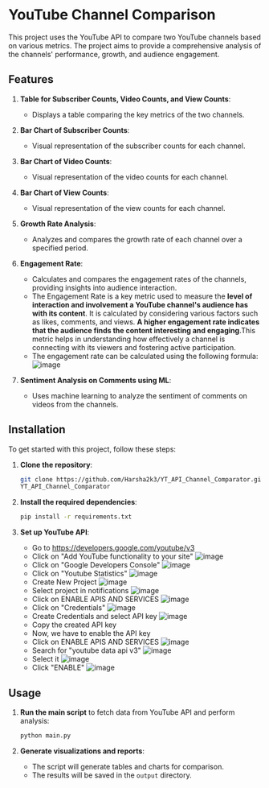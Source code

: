 # YouTube Channel Comparison

This project uses the YouTube API to compare two YouTube channels based on various metrics. The project aims to provide a comprehensive analysis of the channels' performance, growth, and audience engagement.

## Features

1. **Table for Subscriber Counts, Video Counts, and View Counts**:
   - Displays a table comparing the key metrics of the two channels.

2. **Bar Chart of Subscriber Counts**:
   - Visual representation of the subscriber counts for each channel.

3. **Bar Chart of Video Counts**:
   - Visual representation of the video counts for each channel.

4. **Bar Chart of View Counts**:
   - Visual representation of the view counts for each channel.

5. **Growth Rate Analysis**:
   - Analyzes and compares the growth rate of each channel over a specified period.

6. **Engagement Rate**:
   - Calculates and compares the engagement rates of the channels, providing insights into audience interaction.
   - The Engagement Rate is a key metric used to measure the **level of interaction and involvement a YouTube channel's audience has with its content**. It is
     calculated by considering various factors such as likes, comments, and views. **A higher engagement rate indicates that the audience finds the content interesting
     and engaging**.This metric helps in understanding how effectively a channel is connecting with its viewers and fostering active participation.
   - The engagement rate can be calculated using the following formula:
     ![image](https://github.com/user-attachments/assets/71830087-fe6e-4b07-99c4-8b493bbd20af)


7. **Sentiment Analysis on Comments using ML**:
   - Uses machine learning to analyze the sentiment of comments on videos from the channels.

## Installation

To get started with this project, follow these steps:

1. **Clone the repository**:
    ```bash
    git clone https://github.com/Harsha2k3/YT_API_Channel_Comparator.git
    YT_API_Channel_Comparator
    ```

2. **Install the required dependencies**:
    ```bash
    pip install -r requirements.txt
    ```

3. **Set up YouTube API**:
   - Go to https://developers.google.com/youtube/v3
   - Click on "Add YouTube functionality to your site"
     ![image](https://github.com/user-attachments/assets/1b8edadf-c76b-4a68-95c1-3aade0e28ccb)
   - Click on "Google Developers Console"
     ![image](https://github.com/user-attachments/assets/1baa6af1-ef51-4596-8232-76867978807e)
   - Click on "Youtube Statistics"
     ![image](https://github.com/user-attachments/assets/4c20823a-e9d6-4dff-a91a-c64375682532)
   - Create New Project
     ![image](https://github.com/user-attachments/assets/4bbf45a6-0ba9-4922-a33c-4dbeb2ad554e)
   - Select project in notifications
     ![image](https://github.com/user-attachments/assets/cbcf1f4a-305c-4dd9-bc5d-9aa483ac0ea5)
   - Click on ENABLE APIS AND SERVICES
     ![image](https://github.com/user-attachments/assets/e08dad00-a869-48d7-b0bb-3a7a06860ff8)
   - Click on "Credentials"
     ![image](https://github.com/user-attachments/assets/656ce39d-12fa-4e38-8c11-115249787ce3)
   - Create Credentials and select API key
     ![image](https://github.com/user-attachments/assets/7a424556-0354-4515-be19-5061f3a62833)
   - Copy the created API key
   - Now, we have to enable the API key
   - Click on ENABLE APIS AND SERVICES
     ![image](https://github.com/user-attachments/assets/281a0394-77e7-4c5a-b3e9-fb54b6296e32)
   - Search for "youtube data api v3"
     ![image](https://github.com/user-attachments/assets/56f81888-1386-43f2-86c6-b17269289a97)
   - Select it
     ![image](https://github.com/user-attachments/assets/aaed2ec7-1ab9-4273-a661-64b5a6e3ec94)
   - Click "ENABLE"
     ![image](https://github.com/user-attachments/assets/5eb484d1-9e1a-4c06-b65a-76d52a4c6559)



## Usage

1. **Run the main script** to fetch data from YouTube API and perform analysis:
    ```bash
    python main.py
    ```

2. **Generate visualizations and reports**:
    - The script will generate tables and charts for comparison.
    - The results will be saved in the `output` directory.
